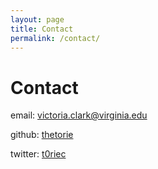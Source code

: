 ```yaml
---
layout: page
title: Contact
permalink: /contact/
---
```

<h1>Contact</h1>
<p>email: <a href="mailto:victoria.clark@virginia.edu">victoria.clark@virginia.edu</a></p>
<p>github: <a href="http://github.com/thetorie">thetorie</a></p>
<p>twitter: <a href="https://twitter.com/t0riec">t0riec</a></p>